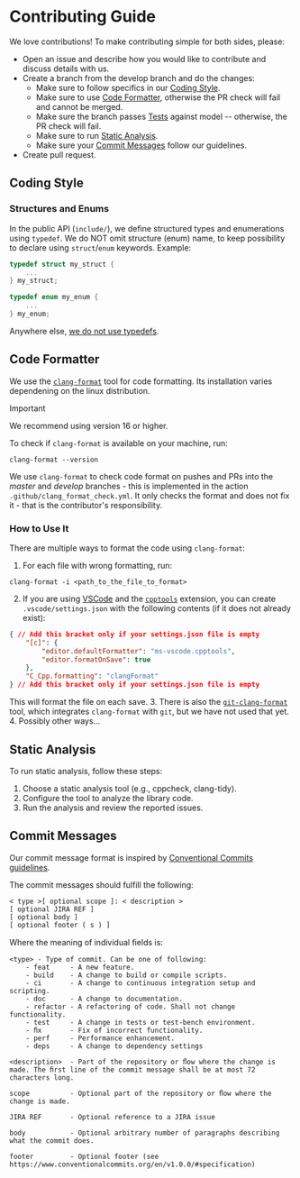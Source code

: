 # Contributing Guide
We love contributions! To make contributing simple for both sides, please:

- Open an issue and describe how you would like to contribute and discuss details with us.
- Create a branch from the develop branch and do the changes:
    - Make sure to follow specifics in our [Coding Style](#coding-style).
    - Make sure to use [Code Formatter](#code-formatter), otherwise the PR check will fail and cannot be merged.
    - Make sure the branch passes [Tests](https://tropicsquare.github.io/libtropic/latest/for_contributors/functional_tests/) against model -- otherwise, the PR check will fail.
    - Make sure to run [Static Analysis](#static-analysis).
    - Make sure your [Commit Messages](#commit-messages) follow our guidelines.
- Create pull request.

## Coding Style
### Structures and Enums
In the public API (`include/`), we define structured types and enumerations using `typedef`. We do NOT omit
structure (enum) name, to keep possibility to declare using `struct`/`enum` keywords. Example:

```c
typedef struct my_struct {
    ...
} my_struct;

typedef enum my_enum {
    ...
} my_enum;
```

Anywhere else, [we do not use typedefs](https://www.kernel.org/doc/html/latest/process/coding-style.html#typedefs).

## Code Formatter
We use the [`clang-format`](https://clang.llvm.org/docs/ClangFormat.html) tool for code formatting. Its installation varies dependening on the linux distribution.
> [!IMPORTANT]
> We recommend using version 16 or higher.

To check if `clang-format` is available on your machine, run:
```shell
clang-format --version
```

We use `clang-format` to check code format on pushes and PRs into the *master* and *develop* branches - this is implemented in the action `.github/clang_format_check.yml`. It only checks the format and does not fix it - that is the contributor's responsibility.

### How to Use It
There are multiple ways to format the code using `clang-format`:

1. For each file with wrong formatting, run:
```shell
clang-format -i <path_to_the_file_to_format>
```
2. If you are using [VSCode](https://code.visualstudio.com/) and the [`cpptools`](https://marketplace.visualstudio.com/items?itemName=ms-vscode.cpptools) extension, you can create `.vscode/settings.json` with the following contents (if it does not already exist):
```json
{ // Add this bracket only if your settings.json file is empty
    "[c]": {
        "editor.defaultFormatter": "ms-vscode.cpptools",
        "editor.formatOnSave": true
    },
    "C_Cpp.formatting": "clangFormat"
} // Add this bracket only if your settings.json file is empty
```
This will format the file on each save.
3. There is also the [`git-clang-format`](https://clang.llvm.org/docs/ClangFormat.html#git-integration) tool, which integrates `clang-format` with `git`, but we have not used that yet.
4. Possibly other ways...

## Static Analysis
To run static analysis, follow these steps:

1. Choose a static analysis tool (e.g., cppcheck, clang-tidy).
2. Configure the tool to analyze the library code.
3. Run the analysis and review the reported issues.

## Commit Messages
Our commit message format is inspired by [Conventional Commits guidelines](https://www.conventionalcommits.org/en/v1.0.0/#specification).

The commit messages should fulfill the following:
```
< type >[ optional scope ]: < description >
[ optional JIRA REF ]
[ optional body ]
[ optional footer ( s ) ]
```

Where the meaning of individual ﬁelds is:

```
<type> - Type of commit. Can be one of following:
    - feat     - A new feature.
    - build    - A change to build or compile scripts.
    - ci       - A change to continuous integration setup and scripting.
    - doc      - A change to documentation.
    - refactor - A refactoring of code. Shall not change functionality.
    - test     - A change in tests or test-bench environment.
    - ﬁx       - Fix of incorrect functionality.
    - perf     - Performance enhancement.
    - deps     - A change to dependency settings

<description>  - Part of the repository or ﬂow where the change is made. The ﬁrst line of the commit message shall be at most 72 characters long.

scope          - Optional part of the repository or ﬂow where the change is made.

JIRA REF       - Optional reference to a JIRA issue

body           - Optional arbitrary number of paragraphs describing what the commit does.

footer         - Optional footer (see https://www.conventionalcommits.org/en/v1.0.0/#specification)
```
